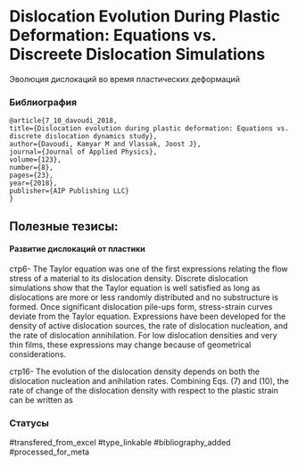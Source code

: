 # Dislocation Evolution During Plastic Deformation: Equations vs. Discreete Dislocation Simulations

Эволюция дислокаций во время пластических деформаций

### Библиография
```
@article{7_10_davoudi_2018,
title={Dislocation evolution during plastic deformation: Equations vs. discrete dislocation dynamics study},
author={Davoudi, Kamyar M and Vlassak, Joost J},
journal={Journal of Applied Physics},
volume={123},
number={8},
pages={23},
year={2018},
publisher={AIP Publishing LLC}
}
```

## Полезные тезисы:

#### Развитие дислокаций от пластики
стр6-
The Taylor equation was one of the first expressions relating the flow stress of a material to its dislocation density.
Discrete dislocation simulations show that
the Taylor equation is well satisfied as long as dislocations are more or less randomly distributed and no substructure is formed. Once significant dislocation pile-ups form, stress-strain curves deviate from the Taylor equation. Expressions have been developed for the density of active dislocation sources, the rate of dislocation nucleation, and the rate of dislocation annihilation. For low dislocation densities and
very thin films, these expressions may change because of geometrical considerations.

стр16-
The evolution of the dislocation density depends on both the dislocation nucleation and anihilation rates. Combining Eqs. (7) and (10), the rate of change of the dislocation density with respect to the plastic strain can be written as


### Статусы
#transfered_from_excel 
#type_linkable 
#bibliography_added
#processed_for_meta
